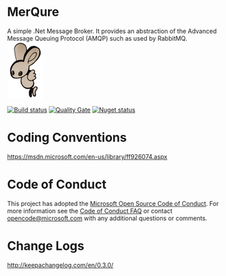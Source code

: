 # MerQure
A simple .Net Message Broker. It provides an abstraction of the Advanced Message Queuing Protocol (AMQP) such as used by RabbitMQ.
![MerQure](https://raw.githubusercontent.com/LuccaSA/MerQure/master/MerQure-logo.png)
 
[![Build status](https://ci.appveyor.com/api/projects/status/nxaitfp0w56wx2ef?svg=true)](https://ci.appveyor.com/project/BriceFrancois/merqure)
[![Quality Gate](https://sonarqube.com/api/badges/gate?key=MerQure)](https://sonarqube.com/dashboard/index/MerQure)
[![Nuget status](https://img.shields.io/nuget/v/MerQure.RbMQ.svg)](https://www.nuget.org/packages/MerQure.RbMQ)
 
# Coding Conventions
https://msdn.microsoft.com/en-us/library/ff926074.aspx
 
# Code of Conduct
This project has adopted the [Microsoft Open Source Code of Conduct](https://opensource.microsoft.com/codeofconduct/).
For more information see the [Code of Conduct FAQ](https://opensource.microsoft.com/codeofconduct/faq/) or contact [opencode@microsoft.com](mailto:opencode@microsoft.com) with any additional questions or comments.

# Change Logs
http://keepachangelog.com/en/0.3.0/